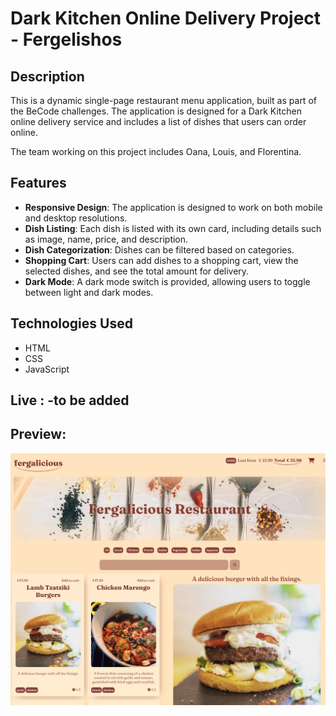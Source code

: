 # Dark Kitchen Online Delivery Project - Fergelishos

## Description

This is a dynamic single-page restaurant menu application, built as part of the BeCode challenges. The application is designed for a Dark Kitchen online delivery service and includes a list of dishes that users can order online.

The team working on this project includes Oana, Louis, and Florentina.

## Features

- **Responsive Design**: The application is designed to work on both mobile and desktop resolutions.
- **Dish Listing**: Each dish is listed with its own card, including details such as image, name, price, and description.
- **Dish Categorization**: Dishes can be filtered based on categories.
- **Shopping Cart**: Users can add dishes to a shopping cart, view the selected dishes, and see the total amount for delivery.
- **Dark Mode**: A dark mode switch is provided, allowing users to toggle between light and dark modes.

## Technologies Used

- HTML
- CSS
- JavaScript

## Live : -to be added
## Preview:

![Alt text](assets/preview.png)